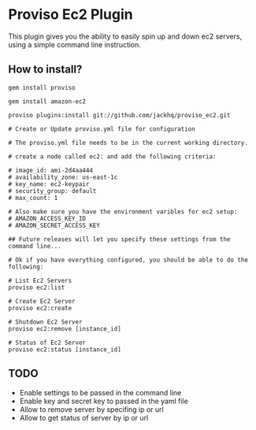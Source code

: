 # Proviso Ec2 Plugin

This plugin gives you the ability to easily spin up and down ec2 servers, 
using a simple command line instruction.

## How to install?

    gem install proviso
    
    gem install amazon-ec2
    
    proviso plugins:install git://github.com/jackhq/proviso_ec2.git
    
    # Create or Update proviso.yml file for configuration 
    
    # The proviso.yml file needs to be in the current working directory.
    
    # create a node called ec2: and add the following criteria:
    
    # image_id: ami-2d4aa444
    # availability_zone: us-east-1c
    # key_name: ec2-keypair
    # security_group: default
    # max_count: 1
    
    # Also make sure you have the environment varibles for ec2 setup:
    # AMAZON_ACCESS_KEY_ID
    # AMAZON_SECRET_ACCESS_KEY
    
    ## Future releases will let you specify these settings from the command line...
    
    # Ok if you have everything configured, you should be able to do the following:
    
    # List Ec2 Servers
    proviso ec2:list
  
    # Create Ec2 Server
    proviso ec2:create
    
    # Shutdown Ec2 Server
    proviso ec2:remove [instance_id]
    
    # Status of Ec2 Server
    proviso ec2:status [instance_id]
    
## TODO

* Enable settings to be passed in the command line
* Enable key and secret key to passed in the yaml file
* Allow to remove server by specifing ip or url
* Allow to get status of server by ip or url

    
    